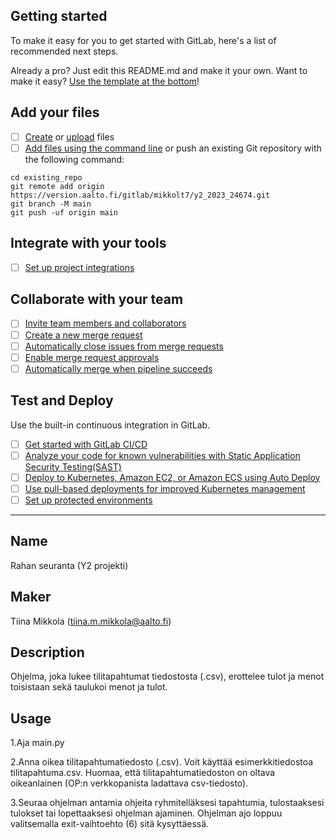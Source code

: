 ## Getting started

To make it easy for you to get started with GitLab, here's a list of recommended next steps.

Already a pro? Just edit this README.md and make it your own. Want to make it easy? [Use the template at the bottom](#editing-this-readme)!

## Add your files

- [ ] [Create](https://docs.gitlab.com/ee/user/project/repository/web_editor.html#create-a-file) or [upload](https://docs.gitlab.com/ee/user/project/repository/web_editor.html#upload-a-file) files
- [ ] [Add files using the command line](https://docs.gitlab.com/ee/gitlab-basics/add-file.html#add-a-file-using-the-command-line) or push an existing Git repository with the following command:

```
cd existing_repo
git remote add origin https://version.aalto.fi/gitlab/mikkolt7/y2_2023_24674.git
git branch -M main
git push -uf origin main
```

## Integrate with your tools

- [ ] [Set up project integrations](https://version.aalto.fi/gitlab/mikkolt7/y2_2023_24674/-/settings/integrations)

## Collaborate with your team

- [ ] [Invite team members and collaborators](https://docs.gitlab.com/ee/user/project/members/)
- [ ] [Create a new merge request](https://docs.gitlab.com/ee/user/project/merge_requests/creating_merge_requests.html)
- [ ] [Automatically close issues from merge requests](https://docs.gitlab.com/ee/user/project/issues/managing_issues.html#closing-issues-automatically)
- [ ] [Enable merge request approvals](https://docs.gitlab.com/ee/user/project/merge_requests/approvals/)
- [ ] [Automatically merge when pipeline succeeds](https://docs.gitlab.com/ee/user/project/merge_requests/merge_when_pipeline_succeeds.html)

## Test and Deploy

Use the built-in continuous integration in GitLab.

- [ ] [Get started with GitLab CI/CD](https://docs.gitlab.com/ee/ci/quick_start/index.html)
- [ ] [Analyze your code for known vulnerabilities with Static Application Security Testing(SAST)](https://docs.gitlab.com/ee/user/application_security/sast/)
- [ ] [Deploy to Kubernetes, Amazon EC2, or Amazon ECS using Auto Deploy](https://docs.gitlab.com/ee/topics/autodevops/requirements.html)
- [ ] [Use pull-based deployments for improved Kubernetes management](https://docs.gitlab.com/ee/user/clusters/agent/)
- [ ] [Set up protected environments](https://docs.gitlab.com/ee/ci/environments/protected_environments.html)

***

## Name
Rahan seuranta (Y2 projekti)

## Maker
Tiina Mikkola (tiina.m.mikkola@aalto.fi)

## Description
Ohjelma, joka lukee tilitapahtumat tiedostosta (.csv), erottelee tulot ja menot toisistaan sekä taulukoi menot ja tulot.

## Usage
1.Aja main.py

2.Anna oikea tilitapahtumatiedosto (.csv). Voit käyttää esimerkkitiedostoa tilitapahtuma.csv. Huomaa, että tilitapahtumatiedoston on oltava oikeanlainen (OP:n verkkopanista ladattava csv-tiedosto).

3.Seuraa ohjelman antamia ohjeita ryhmitelläksesi tapahtumia, tulostaaksesi tulokset tai lopettaaksesi ohjelman ajaminen. Ohjelman ajo loppuu valitsemalla exit-vaihtoehto (6) sitä kysyttäessä.
